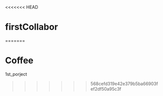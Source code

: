 <<<<<<< HEAD
# firstCollabor
=======
# Coffee
1st_porject
>>>>>>> 568cefd319e42e379b5ba66903fef2df50a95c3f
